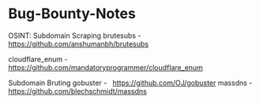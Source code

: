 # Bug-Bounty-Notes

OSINT:
  Subdomain Scraping
   brutesubs -   https://github.com/anshumanbh/brutesubs
   
   cloudflare_enum -   https://github.com/mandatoryprogrammer/cloudflare_enum
   
  Subdomain Bruting
   gobuster -   https://github.com/OJ/gobuster
   massdns -   https://github.com/blechschmidt/massdns
   
   
